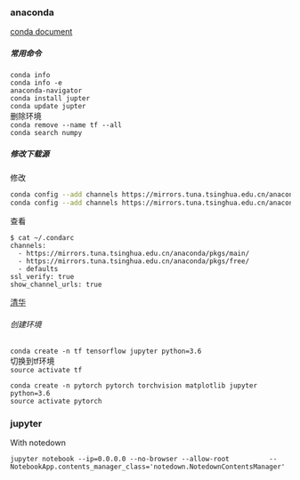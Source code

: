 ### anaconda
[conda document](https://conda.io/docs/user-guide/getting-started.html)

##### 常用命令
`conda info`    
`conda info -e `     
`anaconda-navigator`     
`conda install jupter`    
`conda update jupter`     
删除环境     
`conda remove --name tf --all`    
`conda search numpy`   

##### 修改下载源
修改
```sh
conda config --add channels https://mirrors.tuna.tsinghua.edu.cn/anaconda/pkgs/free/
conda config --add channels https://mirrors.tuna.tsinghua.edu.cn/anaconda/pkgs/main/
```
查看
```
$ cat ~/.condarc
channels:
  - https://mirrors.tuna.tsinghua.edu.cn/anaconda/pkgs/main/
  - https://mirrors.tuna.tsinghua.edu.cn/anaconda/pkgs/free/
  - defaults
ssl_verify: true
show_channel_urls: true

```
[清华](https://mirrors.tuna.tsinghua.edu.cn/help/anaconda/)

###### 创建环境
`conda create -n tf tensorflow jupyter python=3.6`      
切换到tf环境    
`source activate tf`    


```
conda create -n pytorch pytorch torchvision matplotlib jupyter python=3.6
source activate pytorch
```

### jupyter

With notedown
```
jupyter notebook --ip=0.0.0.0 --no-browser --allow-root          --NotebookApp.contents_manager_class='notedown.NotedownContentsManager'
```